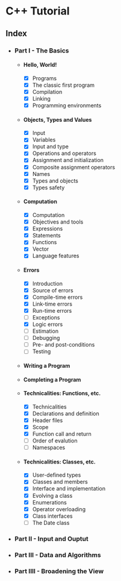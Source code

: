 # C++ Tutorial

## Index

- ### Part I - The Basics
    - #### Hello, World!
        - [X] Programs
        - [X] The classic first program
        - [X] Compilation
        - [X] Linking
        - [X] Programming environments
    - #### Objects, Types and Values
        - [X] Input
        - [X] Variables
        - [X] Input and type
        - [X] Operations and operators
        - [X] Assignment and initialization
        - [X] Composite assignment operators
        - [X] Names
        - [X] Types and objects
        - [X] Types safety
    - #### Computation
        - [X] Computation
        - [X] Objectives and tools
        - [X] Expressions
        - [X] Statements
        - [X] Functions
        - [X] Vector
        - [X] Language features
    - #### Errors
        - [X] Introduction
        - [X] Source of errors
        - [X] Compile-time errors
        - [X] Link-time errors
        - [X] Run-time errors
        - [ ] Exceptions
        - [X] Logic errors
        - [ ] Estimation
        - [ ] Debugging
        - [ ] Pre- and post-conditions
        - [ ] Testing
    - #### Writing a Program
    - #### Completing a Program
    - #### Technicalities: Functions, etc.
        - [X] Technicalities
        - [X] Declarations and definition
        - [X] Header files
        - [X] Scope
        - [X] Function call and return
        - [ ] Order of evalution
        - [ ] Namespaces
    - #### Technicalities: Classes, etc.
        - [X] User-defined types
        - [X] Classes and members
        - [X] Interface and implementation
        - [X] Evolving a class
        - [X] Enumerations
        - [X] Operator overloading
        - [X] Class interfaces
        - [ ] The Date class
- ### Part II - Input and Ouptut
- ### Part III - Data and Algorithms
- ### Part IIII - Broadening the View